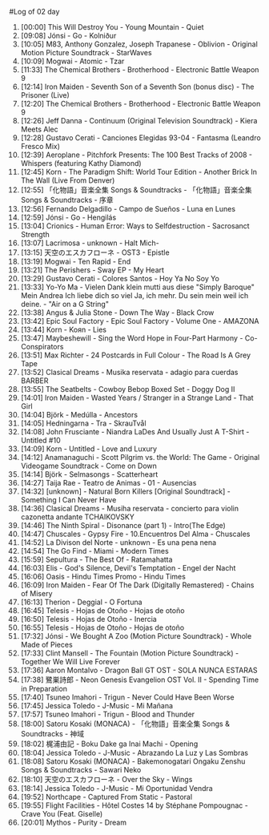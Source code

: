 #Log of 02 day

1. [00:00] This Will Destroy You - Young Mountain - Quiet
1. [09:08] Jónsi - Go - Kolniður
1. [10:05] M83, Anthony Gonzalez, Joseph Trapanese - Oblivion - Original Motion Picture Soundtrack - StarWaves
1. [10:09] Mogwai - Atomic - Tzar
1. [11:33] The Chemical Brothers - Brotherhood - Electronic Battle Weapon 9
1. [12:14] Iron Maiden - Seventh Son of a Seventh Son (bonus disc) - The Prisoner (Live)
1. [12:20] The Chemical Brothers - Brotherhood - Electronic Battle Weapon 9
1. [12:26] Jeff Danna - Continuum (Original Television Soundtrack) - Kiera Meets Alec
1. [12:28] Gustavo Cerati - Canciones Elegidas 93-04 - Fantasma (Leandro Fresco Mix)
1. [12:39] Aeroplane - Pitchfork Presents: The 100 Best Tracks of 2008 - Whispers (featuring Kathy Diamond)
1. [12:45] Korn - The Paradigm Shift: World Tour Edition - Another Brick In The Wall (Live From Denver)
1. [12:55] 「化物語」音楽全集 Songs & Soundtracks - 「化物語」音楽全集 Songs & Soundtracks - 序章
1. [12:56] Fernando Delgadillo - Campo de Sueños - Luna en Lunes
1. [12:59] Jónsi - Go - Hengilás
1. [13:04] Crionics - Human Error: Ways to Selfdestruction - Sacrosanct Strength
1. [13:07] Lacrimosa - unknown - Halt Mich-
1. [13:15] 天空のエスカフローネ - OST3 - Epistle
1. [13:19] Mogwai - Ten Rapid - End
1. [13:21] The Perishers - Sway EP - My Heart
1. [13:29] Gustavo Cerati - Colores Santos - Hoy Ya No Soy Yo
1. [13:33] Yo-Yo Ma - Vielen Dank klein mutti aus diese "Simply Baroque" Mein Andrea Ich liebe dich so viel Ja, ich mehr. Du sein mein weil ich deine. - "Air on a G String"
1. [13:38] Angus & Julia Stone - Down The Way - Black Crow
1. [13:42] Epic Soul Factory - Epic Soul Factory - Volume One - AMAZONA
1. [13:44] Korn - Koяn - Lies
1. [13:47] Maybeshewill - Sing the Word Hope in Four-Part Harmony - Co-Conspirators
1. [13:51] Max Richter - 24 Postcards in Full Colour - The Road Is A Grey Tape
1. [13:52] Clasical Dreams - Musika reservata - adagio para cuerdas BARBER
1. [13:55] The Seatbelts - Cowboy Bebop Boxed Set - Doggy Dog II
1. [14:01] Iron Maiden - Wasted Years / Stranger in a Strange Land - That Girl
1. [14:04] Björk - Medúlla - Ancestors
1. [14:05] Hedningarna - Tra - SkrauTvål
1. [14:08] John Frusciante - Niandra LaDes And Usually Just A T-Shirt - Untitled #10
1. [14:09] Korn - Untitled - Love and Luxury
1. [14:12] Anamanaguchi - Scott Pilgrim vs. the World: The Game - Original Videogame Soundtrack - Come on Down
1. [14:14] Björk - Selmasongs - Scatterheart
1. [14:27] Taija Rae - Teatro de Animas - 01 - Ausencias
1. [14:32] [unknown] - Natural Born Killers [Original Soundtrack] - Something I Can Never Have
1. [14:36] Clasical Dreams - Musiha reservata - concierto para violin cazonetta andante TCHAIKOVSKY
1. [14:46] The Ninth Spiral - Disonance (part 1) - Intro(The Edge)
1. [14:47] Chuscales - Gypsy Fire - 10.Encuentros Del Alma - Chuscales
1. [14:52] La Divison del Norte - unknown - Es una pena nena
1. [14:54] The Go Find - Miami - Modern Times
1. [15:59] Sepultura - The Best Of - Ratamahatta
1. [16:03] Elis - God's Silence, Devil's Temptation - Engel der Nacht
1. [16:06] Oasis - Hindu Times Promo - Hindu Times
1. [16:09] Iron Maiden - Fear Of The Dark (Digitally Remastered) - Chains of Misery
1. [16:13] Therion - Deggial - O Fortuna
1. [16:45] Telesis - Hojas de Otoño - Hojas de otoño
1. [16:50] Telesis - Hojas de Otoño - Inercia
1. [16:55] Telesis - Hojas de Otoño - Hojas de otoño
1. [17:32] Jónsi - We Bought A Zoo (Motion Picture Soundtrack) - Whole Made of Pieces
1. [17:33] Clint Mansell - The Fountain (Motion Picture Soundtrack) - Together We Will Live Forever
1. [17:36] Aaron Montalvo - Dragon Ball GT OST - SOLA NUNCA ESTARAS
1. [17:38] 鷺巣詩郎 - Neon Genesis Evangelion OST Vol. II - Spending Time in Preparation
1. [17:40] Tsuneo Imahori - Trigun - Never Could Have Been Worse
1. [17:45] Jessica Toledo - J-Music - Mi Mañana
1. [17:57] Tsuneo Imahori - Trigun - Blood and Thunder
1. [18:00] Satoru Kosaki (MONACA) - 「化物語」音楽全集 Songs & Soundtracks - 神域
1. [18:02] 梶浦由記 - Boku Dake ga Inai Machi - Opening
1. [18:04] Jessica Toledo - J-Music - Abrazando La Luz y Las Sombras
1. [18:08] Satoru Kosaki (MONACA) - Bakemonogatari Ongaku Zenshu Songs & Soundtracks - Sawari Neko
1. [18:10] 天空のエスカフローネ - Over the Sky - Wings
1. [18:14] Jessica Toledo - J-Music - Mi Oportunidad Vendra
1. [19:52] Northcape - Captured From Static - Pastoral
1. [19:55] Flight Facilities - Hôtel Costes 14 by Stéphane Pompougnac - Crave You (Feat. Giselle)
1. [20:01] Mythos - Purity - Dream
